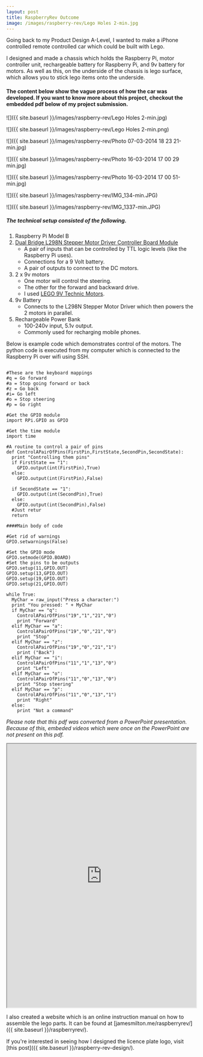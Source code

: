 ```yaml
---
layout: post
title: RaspberryRev Outcome
image: /images/raspberry-rev/Lego Holes 2-min.jpg
---
```


Going back to my Product Design A-Level, I wanted to make a iPhone controlled remote controlled car which could be built with Lego. 

I designed and made a chassis which holds the Raspberry Pi, motor controller unit, rechargeable battery for Raspberry Pi, and 9v battery for motors. As well as this, on the underside of the chassis is lego surface, which allows you to stick lego items onto the underside.

#### The content below show the vague process of how the car was developed. If you want to know more about this project, checkout the embedded pdf below of my project submission.

![]({{ site.baseurl }}/images/raspberry-rev/Lego Holes 2-min.jpg)

![]({{ site.baseurl }}/images/raspberry-rev/Lego Holes 2-min.png)

![]({{ site.baseurl }}/images/raspberry-rev/Photo 07-03-2014 18 23 21-min.jpg)

![]({{ site.baseurl }}/images/raspberry-rev/Photo 16-03-2014 17 00 29 min.jpg)

![]({{ site.baseurl }}/images/raspberry-rev/Photo 16-03-2014 17 00 51-min.jpg)

![]({{ site.baseurl }}/images/raspberry-rev/IMG_134-min.JPG)

![]({{ site.baseurl }}/images/raspberry-rev/IMG_1337-min.JPG)

##### The technical setup consisted of the following.

1. Raspberry Pi Model B
2. [Dual Bridge L298N Stepper Motor Driver Controller Board Module](http://www.ebay.co.uk/sch/items/?_nkw=l298n&_sacat=&_ex_kw=&_mPrRngCbx=1&_udlo=&_udhi=&_sop=12&_fpos=&_fspt=1&_sadis=&LH_CAds=&clk_rvr_id=1146263434105&rmvSB=true)
    - A pair of inputs that can be controlled by TTL logic levels (like the Raspberry Pi uses).
    - Connections for a 9 Volt battery.
    - A pair of outputs to connect to the DC motors.
3. 2 x 9v motors
	- One motor will control the steering.
	- The other for the forward and backward drive.
	- I used [LEGO 9V Technic Motors](http://www.philohome.com/motors/motorcomp.htm).
4. 9v Battery
	- Connects to the L298N Stepper Motor Driver which then powers the 2 motors in parallel.
5. Rechargeable Power Bank
	- 100-240v input, 5.1v output.
	- Commonly used for recharging mobile phones.

Below is example code which demonstrates control of the motors. The python code is executed from my computer which is connected to the Raspberry Pi over wifi using SSH.

<pre><code>
#These are the keyboard mappings
#q = Go forward
#a = Stop going forward or back
#z = Go back
#i= Go left
#o = Stop steering
#p = Go right

#Get the GPIO module
import RPi.GPIO as GPIO

#Get the time module
import time

#A routine to control a pair of pins
def ControlAPairOfPins(FirstPin,FirstState,SecondPin,SecondState):
  print "Controlling them pins"
  if FirstState == "1":
    GPIO.output(int(FirstPin),True)
  else:
    GPIO.output(int(FirstPin),False)

  if SecondState == "1":
    GPIO.output(int(SecondPin),True)
  else:
    GPIO.output(int(SecondPin),False)
  #Just retur
  return

####Main body of code

#Get rid of warnings
GPIO.setwarnings(False)

#Set the GPIO mode
GPIO.setmode(GPIO.BOARD)
#Set the pins to be outputs
GPIO.setup(11,GPIO.OUT)
GPIO.setup(13,GPIO.OUT)
GPIO.setup(19,GPIO.OUT)
GPIO.setup(21,GPIO.OUT)

while True:
  MyChar = raw_input("Press a character:")
  print "You pressed: " + MyChar
  if MyChar == "q":
    ControlAPairOfPins("19","1","21","0")
    print "Forward"
  elif MyChar == "a":
    ControlAPairOfPins("19","0","21","0")
    print "Stop"
  elif MyChar == "z":
    ControlAPairOfPins("19","0","21","1")
    print ("Back")
  elif MyChar == "i":
    ControlAPairOfPins("11","1","13","0")
    print "Left"
  elif MyChar == "o":
    ControlAPairOfPins("11","0","13","0")
    print "Stop steering"
  elif MyChar == "p":
    ControlAPairOfPins("11","0","13","1")
    print "Right"
  else:
    print "Not a command"
</code></pre>



*Please note that this pdf was converted from a PowerPoint presentation. Because of this, embeded videos which were once on the PowerPoint are not present on this pdf.*

<iframe src="https://docs.google.com/viewer?srcid=0BxnFEsoXA64PY004UkdzOFNuRjA&pid=explorer&efh=false&a=v&chrome=false&embedded=true" width="100%" height="700"></iframe>


I also created a website which is an online instruction manual on how to assemble the lego parts. It can be found at [jamesmilton.me/raspberryrev/]({{ site.baseurl }}/raspberryrev/).


If you're interested  in seeing how I designed the licence plate logo, visit [this post]({{ site.baseurl }}/raspberry-rev-design/).